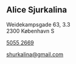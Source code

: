 ## Alice Sjurkalina

Weidekampsgade 63, 3.3  
2300 København S

[5055 2669](tel:+4550552669)

[shurkalina@gmail.com](mailto:shurkalina@gmail.com)
